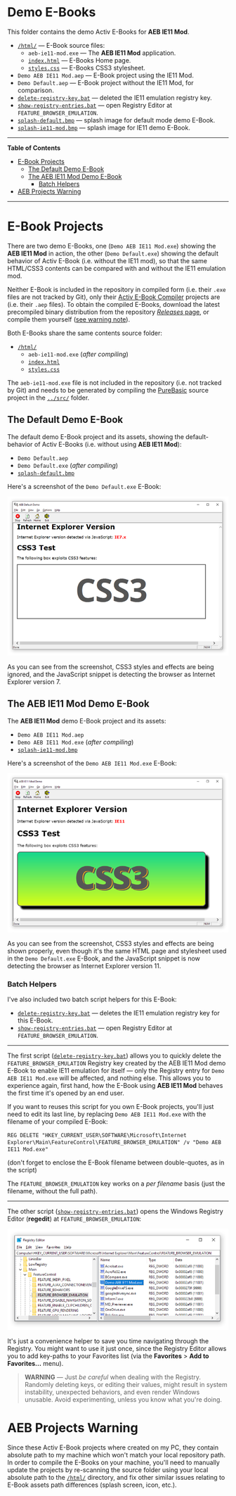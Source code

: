 # Demo E-Books

This folder contains the demo Activ E-Books for **AEB IE11 Mod**.

- [`/html/`][html/] — E-Book source files:
    + `aeb-ie11-mod.exe` — The **AEB IE11 Mod** application.
    + [`index.html`][index.html] — E-Books Home page.
    + [`styles.css`][styles.css] — E-Books CSS3 stylesheet.
- `Demo AEB IE11 Mod.aep` — E-Book project using the IE11 Mod.
- `Demo Default.aep` — E-Book project without the IE11 Mod, for comparison.
- [`delete-registry-key.bat`][delete-registry-key.bat] — deleted the IE11 emulation registry key.
- [`show-registry-entries.bat`][show-registry-entries.bat] — open Registry Editor at `FEATURE_BROWSER_EMULATION`.
- [`splash-default.bmp`][splash-default.bmp] — splash image for default mode demo E-Book.
- [`splash-ie11-mod.bmp`][splash-ie11-mod.bmp] — splash image for IE11 demo E-Book.


-----

**Table of Contents**

<!-- MarkdownTOC autolink="true" bracket="round" autoanchor="false" lowercase="only_ascii" uri_encoding="true" levels="1,2,3" -->

- [E-Book Projects](#e-book-projects)
    - [The Default Demo E-Book](#the-default-demo-e-book)
    - [The AEB IE11 Mod Demo E-Book](#the-aeb-ie11-mod-demo-e-book)
        - [Batch Helpers](#batch-helpers)
- [AEB Projects Warning](#aeb-projects-warning)

<!-- /MarkdownTOC -->

-----

# E-Book Projects

There are two demo E-Books, one (`Demo AEB IE11 Mod.exe`) showing the **AEB IE11 Mod** in action, the other (`Demo Default.exe`) showing the default behavior of Activ E-Book (i.e. without the IE11 mod), so that the same HTML/CSS3 contents can be compared with and without the IE11 emulation mod.

Neither E-Book is included in the repository in compiled form (i.e. their `.exe` files are not tracked by Git), only their [Activ E-Book Compiler] projects are (i.e. their `.aep` files). To obtain the compiled E-Books, download the latest precompiled binary distribution from the repository [_Releases_ page], or compile them yourself ([see warning note](#aeb-projects-warning)).

Both E-Books share the same contents source folder:

- [`/html/`][html/]
    + `aeb-ie11-mod.exe` (_after compiling_)
    + [`index.html`][index.html]
    + [`styles.css`][styles.css]

The `aeb-ie11-mod.exe` file is not included in the repository (i.e. not tracked by Git) and needs to be generated by compiling the [PureBasic] source project in the [`../src/`][src/] folder.


## The Default Demo E-Book

The default demo E-Book project and its assets, showing the default-behavior of Activ E-Books (i.e. without using **AEB IE11 Mod**):

- `Demo Default.aep`
- `Demo Default.exe` (_after compiling_)
- [`splash-default.bmp`][splash-default.bmp]

Here's a screenshot of the `Demo Default.exe` E-Book:

![Demo Default screenshot](../docs-src/img/demo-default.png)

As you can see from the screenshot, CSS3 styles and effects are being ignored, and the JavaScript snippet is detecting the browser as Internet Explorer version 7.


## The AEB IE11 Mod Demo E-Book

The **AEB IE11 Mod** demo E-Book project and its assets:

- `Demo AEB IE11 Mod.aep`
- `Demo AEB IE11 Mod.exe` (_after compiling_)
- [`splash-ie11-mod.bmp`][splash-ie11-mod.bmp]

Here's a screenshot of the `Demo AEB IE11 Mod.exe` E-Book:

![Demo AEB IE11 Mod screenshot](../docs-src/img/demo-ie11.png)

As you can see from the screenshot, CSS3 styles and effects are being shown properly, even though it's the same HTML page and stylesheet used in the `Demo Default.exe` E-Book, and the JavaScript snippet is now detecting the browser as Internet Explorer version 11.


### Batch Helpers

I've also included two batch script helpers for this E-Book:

- [`delete-registry-key.bat`][delete-registry-key.bat] — deletes the IE11 emulation registry key for this E-Book.
- [`show-registry-entries.bat`][show-registry-entries.bat] — open Registry Editor at `FEATURE_BROWSER_EMULATION`.

-------------------------------------------------------------------------------

The first script ([`delete-registry-key.bat`][delete-registry-key.bat]) allows you to quickly delete the `FEATURE_BROWSER_EMULATION` Registry key created by the AEB IE11 Mod demo E-Book to enable IE11 emulation for itself — only the Registry entry for `Demo AEB IE11 Mod.exe` will be affected, and nothing else. This allows you to experience again, first hand, how the E-Book using **AEB IE11 Mod** behaves the first time it's opened by an end user.

If you want to reuses this script for you own E-Book projects, you'll just need to edit its last line, by replacing `Demo AEB IE11 Mod.exe` with the filename of your compiled E-Book:

```
REG DELETE "HKEY_CURRENT_USER\SOFTWARE\Microsoft\Internet Explorer\Main\FeatureControl\FEATURE_BROWSER_EMULATION" /v "Demo AEB IE11 Mod.exe"
```

(don't forget to enclose the E-Book filename between double-quotes, as in the script)

The `FEATURE_BROWSER_EMULATION` key works on a _per filename_ basis (just the filename, without the full path).

-------------------------------------------------------------------------------

The other script ([`show-registry-entries.bat`][show-registry-entries.bat]) opens the Windows Registry Editor (**regedit**) at `FEATURE_BROWSER_EMULATION`:

![Registry Editor: FEATURE_BROWSER_EMULATION](../docs-src/img/regedit.png)

It's just a convenience helper to save you time navigating through the Registry. You might want to use it just once, since the Registry Editor allows you to add key-paths to your Favorites list (via the **Favorites** &gt; **Add to Favorites…** menu).

> **WARNING** — Just _be careful_ when dealing with the Registry. Randomly deleting keys, or editing their values, might result in system instability, unexpected behaviors, and even render Windows unusable. Avoid experimenting, unless you know what you're doing.


# AEB Projects Warning

Since these Activ E-Book projects where created on my PC, they contain absolute path to my machine which won't match your local repository path. In order to compile the E-Books on your machine, you'll need to manually update the projects by re-scanning the source folder using your local absolute path to the [`/html/`][html/] directory, and fix other similar issues relating to E-Book assets path differences (splash screen, icon, etc.).

<!-----------------------------------------------------------------------------
                               REFERENCE LINKS
------------------------------------------------------------------------------>

[_Releases_ page]: https://github.com/tajmone/aeb-ie11-mod/releases/latest/ "Go to the Releases page of the AEB IE11 Mod repository"

<!-- apps -->

[PureBasic]: https://www.purebasic.com "Visit PureBasic website"
[Activ E-Book Compiler]: http://www.ebookcompiler.com  "Visit Activ E-Book Compiler website"

<!-- files and folders -->

[src/]: ../src/

[html/]: ./html/ "Navigate to demo E-Books contents folder"
[index.html]: ./html/index.html "View demo E-Books HTML page source"
[styles.css]: ./html/styles.css "View demo E-Books CSS3 stylesheet"

[delete-registry-key.bat]: ./delete-registry-key.bat "View batch script to delete IE11 browser emulation key of Demo E-Book from the Registry"
[show-registry-entries.bat]: ./show-registry-entries.bat "View batch script to open Registry Editor at FEATURE_BROWSER_EMULATION"
[splash-default.bmp]: ./splash-default.bmp "View splash image for 'Demo AEB IE11 Mod' E-Book"
[splash-ie11-mod.bmp]: ./splash-ie11-mod.bmp "View splash image for 'Demo Default' E-Book"

<!-- EOF -->
